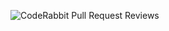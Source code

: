 ![CodeRabbit Pull Request Reviews](https://img.shields.io/coderabbit/prs/github/this-is-me-123/Puppeteer?utm_source=oss&utm_medium=github&utm_campaign=this-is-me-123%2FPuppeteer&labelColor=171717&color=FF570A&link=https%3A%2F%2Fcoderabbit.ai&label=CodeRabbit+Reviews)

